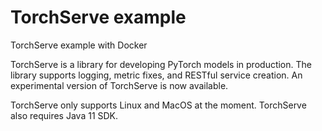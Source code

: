 # TorchServe example

TorchServe example with Docker

TorchServe is a library for developing PyTorch models in production. The library supports logging, metric fixes, and RESTful service creation. An experimental version of TorchServe is now available.

TorchServe only supports Linux and MacOS at the moment. TorchServe also requires Java 11 SDK.
